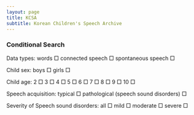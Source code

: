 ```yaml
---
layout: page
title: KCSA
subtitle: Korean Children's Speech Archive
---
```


### Conditional Search

Data types: words □         connected speech □         spontaneous speech □

Child sex: boys □ girls □

Child age: 2 □ 3 □ 4 □ 5 □ 6 □ 7 □ 8 □ 9 □ 10 □ 

Speech acquisition: typical □  pathological (speech sound disorders) □ 

Severity of Speech sound disorders: all □ mild □ moderate □ severe □
